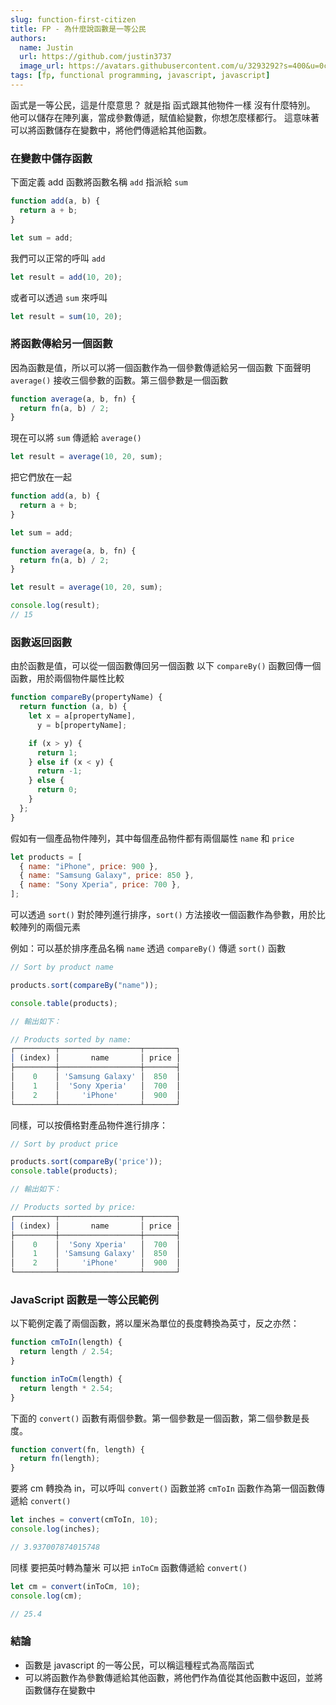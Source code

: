 ```yaml
---
slug: function-first-citizen
title: FP - 為什麼說函數是一等公民
authors:
  name: Justin
  url: https://github.com/justin3737
  image_url: https://avatars.githubusercontent.com/u/3293292?s=400&u=0cf29916981c562345a57d34b7baa92e5816c863&v=4
tags: [fp, functional programming, javascript, javascript]
---
```


函式是一等公民，這是什麼意思？
就是指 函式跟其他物件一樣 沒有什麼特別。
他可以儲存在陣列裏，當成參數傳遞，賦值給變數，你想怎麼樣都行。
這意味著可以將函數儲存在變數中，將他們傳遞給其他函數。

### 在變數中儲存函數

下面定義 add 函數將函數名稱 `add` 指派給 `sum`

```javascript
function add(a, b) {
  return a + b;
}

let sum = add;
```

我們可以正常的呼叫 `add`

```javascript
let result = add(10, 20);
```

或者可以透過 `sum` 來呼叫

```javascript
let result = sum(10, 20);
```

### 將函數傳給另一個函數

因為函數是值，所以可以將一個函數作為一個參數傳遞給另一個函數
下面聲明 `average()` 接收三個參數的函數。第三個參數是一個函數

```javascript
function average(a, b, fn) {
  return fn(a, b) / 2;
}
```

現在可以將 `sum` 傳遞給 `average()`

```javascript
let result = average(10, 20, sum);
```

把它們放在一起

```javascript
function add(a, b) {
  return a + b;
}

let sum = add;

function average(a, b, fn) {
  return fn(a, b) / 2;
}

let result = average(10, 20, sum);

console.log(result);
// 15
```

### 函數返回函數

由於函數是值，可以從一個函數傳回另一個函數
以下 `compareBy()` 函數回傳一個函數，用於兩個物件屬性比較

```javascript
function compareBy(propertyName) {
  return function (a, b) {
    let x = a[propertyName],
      y = b[propertyName];

    if (x > y) {
      return 1;
    } else if (x < y) {
      return -1;
    } else {
      return 0;
    }
  };
}
```

假如有一個產品物件陣列，其中每個產品物件都有兩個屬性 `name` 和 `price`

```javascript
let products = [
  { name: "iPhone", price: 900 },
  { name: "Samsung Galaxy", price: 850 },
  { name: "Sony Xperia", price: 700 },
];
```

可以透過 `sort()` 對於陣列進行排序，`sort()` 方法接收一個函數作為參數，用於比較陣列的兩個元素

例如：可以基於排序產品名稱 `name` 透過 `compareBy()` 傳遞 `sort()` 函數

```javascript
// Sort by product name

products.sort(compareBy("name"));

console.table(products);

// 輸出如下：

// Products sorted by name:
┌─────────┬──────────────────┬───────┐
│ (index) │       name       │ price │
├─────────┼──────────────────┼───────┤
│    0    │ 'Samsung Galaxy' │  850  │
│    1    │  'Sony Xperia'   │  700  │
│    2    │     'iPhone'     │  900  │
└─────────┴──────────────────┴───────┘
```

同樣，可以按價格對產品物件進行排序：

```javascript
// Sort by product price

products.sort(compareBy('price'));
console.table(products);

// 輸出如下：

// Products sorted by price:
┌─────────┬──────────────────┬───────┐
│ (index) │       name       │ price │
├─────────┼──────────────────┼───────┤
│    0    │  'Sony Xperia'   │  700  │
│    1    │ 'Samsung Galaxy' │  850  │
│    2    │     'iPhone'     │  900  │
└─────────┴──────────────────┴───────┘
```

### JavaScript 函數是一等公民範例

以下範例定義了兩個函數，將以厘米為單位的長度轉換為英寸，反之亦然：

```javascript
function cmToIn(length) {
  return length / 2.54;
}

function inToCm(length) {
  return length * 2.54;
}
```

下面的 `convert()` 函數有兩個參數。第一個參數是一個函數，第二個參數是長度。

```javascript
function convert(fn, length) {
  return fn(length);
}
```

要將 cm 轉換為 in，可以呼叫 `convert()` 函數並將 `cmToIn` 函數作為第一個函數傳遞給 `convert()`

```javascript
let inches = convert(cmToIn, 10);
console.log(inches);

// 3.937007874015748
```

同樣 要把英吋轉為釐米 可以把 `inToCm` 函數傳遞給 `convert()`

```javascript
let cm = convert(inToCm, 10);
console.log(cm);

// 25.4
```

### 結論

- 函數是 javascript 的一等公民，可以稱這種程式為高階函式
- 可以將函數作為參數傳遞給其他函數，將他們作為值從其他函數中返回，並將函數儲存在變數中
